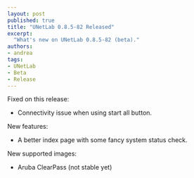 ```yaml
---
layout: post
published: true
title: "UNetLab 0.8.5-82 Released"
excerpt:
  "What's new on UNetLab 0.8.5-82 (beta)."
authors:
- andrea
tags:
- UNetLab
- Beta
- Release
---
```

Fixed on this release:

* Connectivity issue when using start all button.

New features:

* A better index page with some fancy system status check.

New supported images:

* Aruba ClearPass (not stable yet)
